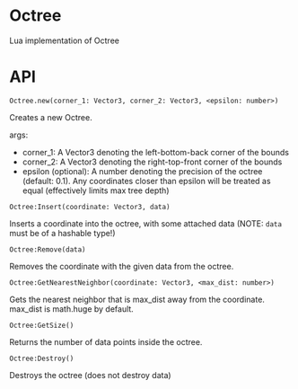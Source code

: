 # Octree
Lua implementation of Octree

# API
`Octree.new(corner_1: Vector3, corner_2: Vector3, <epsilon: number>)`

Creates a new Octree.

args:
- corner_1: A Vector3 denoting the left-bottom-back corner of the bounds
- corner_2: A Vector3 denoting the right-top-front corner of the bounds
- epsilon (optional): A number denoting the precision of the octree (default: 0.1). Any coordinates closer than epsilon will be treated as equal (effectively limits max tree depth)

`Octree:Insert(coordinate: Vector3, data)`

Inserts a coordinate into the octree, with some attached data (NOTE: `data` must be of a hashable type!)

`Octree:Remove(data)`

Removes the coordinate with the given data from the octree.

`Octree:GetNearestNeighbor(coordinate: Vector3, <max_dist: number>)`

Gets the nearest neighbor that is max_dist away from the coordinate. max_dist is math.huge by default.

`Octree:GetSize()`

Returns the number of data points inside the octree.

`Octree:Destroy()`

Destroys the octree (does not destroy data)